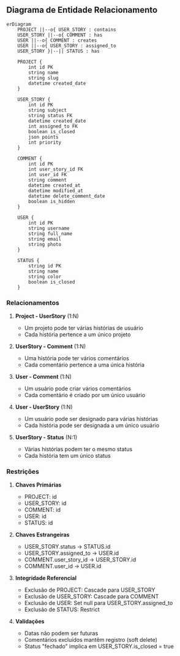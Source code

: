 ## Diagrama de Entidade Relacionamento

```mermaid
erDiagram
    PROJECT ||--o{ USER_STORY : contains
    USER_STORY ||--o{ COMMENT : has
    USER ||--o{ COMMENT : creates
    USER ||--o{ USER_STORY : assigned_to
    USER_STORY }|--|| STATUS : has

    PROJECT {
        int id PK
        string name
        string slug
        datetime created_date
    }

    USER_STORY {
        int id PK
        string subject
        string status FK
        datetime created_date
        int assigned_to FK
        boolean is_closed
        json points
        int priority
    }

    COMMENT {
        int id PK
        int user_story_id FK
        int user_id FK
        string comment
        datetime created_at
        datetime modified_at
        datetime delete_comment_date
        boolean is_hidden
    }

    USER {
        int id PK
        string username
        string full_name
        string email
        string photo
    }

    STATUS {
        string id PK
        string name
        string color
        boolean is_closed
    }
```

### Relacionamentos

1. **Project - UserStory** (1:N)
   - Um projeto pode ter várias histórias de usuário
   - Cada história pertence a um único projeto

2. **UserStory - Comment** (1:N)
   - Uma história pode ter vários comentários
   - Cada comentário pertence a uma única história

3. **User - Comment** (1:N)
   - Um usuário pode criar vários comentários
   - Cada comentário é criado por um único usuário

4. **User - UserStory** (1:N)
   - Um usuário pode ser designado para várias histórias
   - Cada história pode ser designada a um único usuário

5. **UserStory - Status** (N:1)
   - Várias histórias podem ter o mesmo status
   - Cada história tem um único status

### Restrições

1. **Chaves Primárias**
   - PROJECT: id
   - USER_STORY: id
   - COMMENT: id
   - USER: id
   - STATUS: id

2. **Chaves Estrangeiras**
   - USER_STORY.status -> STATUS.id
   - USER_STORY.assigned_to -> USER.id
   - COMMENT.user_story_id -> USER_STORY.id
   - COMMENT.user_id -> USER.id

3. **Integridade Referencial**
   - Exclusão de PROJECT: Cascade para USER_STORY
   - Exclusão de USER_STORY: Cascade para COMMENT
   - Exclusão de USER: Set null para USER_STORY.assigned_to
   - Exclusão de STATUS: Restrict

4. **Validações**
   - Datas não podem ser futuras
   - Comentários excluídos mantêm registro (soft delete)
   - Status "fechado" implica em USER_STORY.is_closed = true